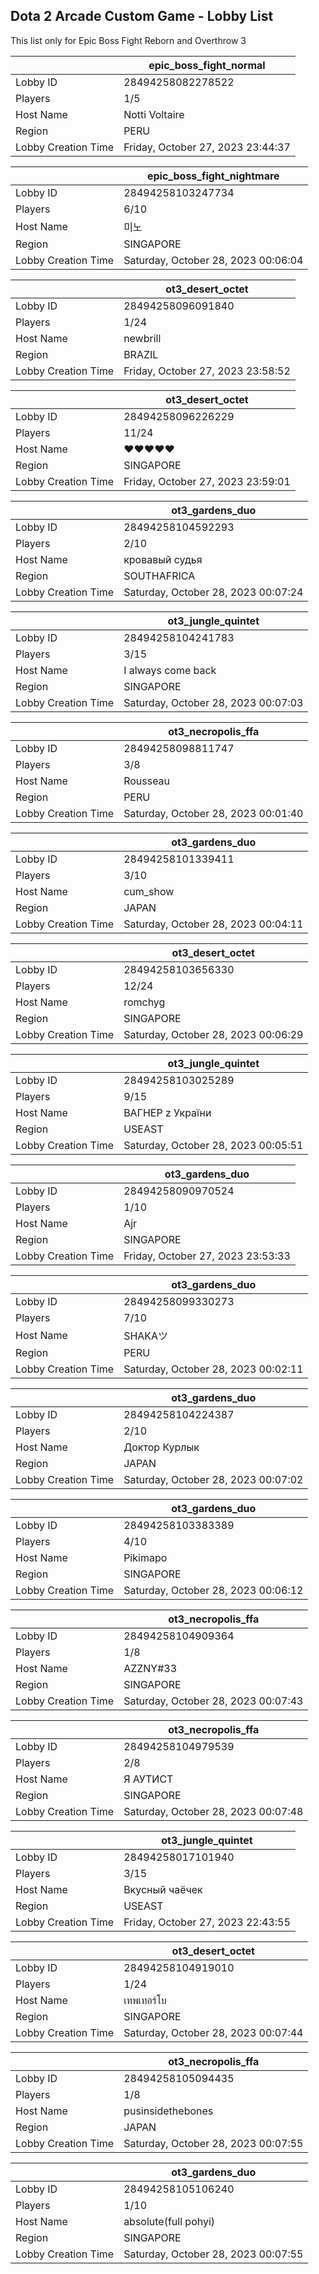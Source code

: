 ## Dota 2 Arcade Custom Game - Lobby List

This list only for Epic Boss Fight Reborn and Overthrow 3

|  | epic_boss_fight_normal |
| ------ | ------ |
| Lobby ID | 28494258082278522 |
| Players | 1/5 |
| Host Name | Notti Voltaire |
| Region | PERU |
| Lobby Creation Time | Friday, October 27, 2023 23:44:37 |


|  | epic_boss_fight_nightmare |
| ------ | ------ |
| Lobby ID | 28494258103247734 |
| Players | 6/10 |
| Host Name | 미노 |
| Region | SINGAPORE |
| Lobby Creation Time | Saturday, October 28, 2023 00:06:04 |


|  | ot3_desert_octet |
| ------ | ------ |
| Lobby ID | 28494258096091840 |
| Players | 1/24 |
| Host Name | newbrill |
| Region | BRAZIL |
| Lobby Creation Time | Friday, October 27, 2023 23:58:52 |


|  | ot3_desert_octet |
| ------ | ------ |
| Lobby ID | 28494258096226229 |
| Players | 11/24 |
| Host Name | ♥♥♥♥♥ |
| Region | SINGAPORE |
| Lobby Creation Time | Friday, October 27, 2023 23:59:01 |


|  | ot3_gardens_duo |
| ------ | ------ |
| Lobby ID | 28494258104592293 |
| Players | 2/10 |
| Host Name | кровавый судья |
| Region | SOUTHAFRICA |
| Lobby Creation Time | Saturday, October 28, 2023 00:07:24 |


|  | ot3_jungle_quintet |
| ------ | ------ |
| Lobby ID | 28494258104241783 |
| Players | 3/15 |
| Host Name | I always come back |
| Region | SINGAPORE |
| Lobby Creation Time | Saturday, October 28, 2023 00:07:03 |


|  | ot3_necropolis_ffa |
| ------ | ------ |
| Lobby ID | 28494258098811747 |
| Players | 3/8 |
| Host Name | Rousseau |
| Region | PERU |
| Lobby Creation Time | Saturday, October 28, 2023 00:01:40 |


|  | ot3_gardens_duo |
| ------ | ------ |
| Lobby ID | 28494258101339411 |
| Players | 3/10 |
| Host Name | cum_show |
| Region | JAPAN |
| Lobby Creation Time | Saturday, October 28, 2023 00:04:11 |


|  | ot3_desert_octet |
| ------ | ------ |
| Lobby ID | 28494258103656330 |
| Players | 12/24 |
| Host Name | romchyg |
| Region | SINGAPORE |
| Lobby Creation Time | Saturday, October 28, 2023 00:06:29 |


|  | ot3_jungle_quintet |
| ------ | ------ |
| Lobby ID | 28494258103025289 |
| Players | 9/15 |
| Host Name | ВAГHEP z України |
| Region | USEAST |
| Lobby Creation Time | Saturday, October 28, 2023 00:05:51 |


|  | ot3_gardens_duo |
| ------ | ------ |
| Lobby ID | 28494258090970524 |
| Players | 1/10 |
| Host Name | Ajr |
| Region | SINGAPORE |
| Lobby Creation Time | Friday, October 27, 2023 23:53:33 |


|  | ot3_gardens_duo |
| ------ | ------ |
| Lobby ID | 28494258099330273 |
| Players | 7/10 |
| Host Name | SHAKAツ |
| Region | PERU |
| Lobby Creation Time | Saturday, October 28, 2023 00:02:11 |


|  | ot3_gardens_duo |
| ------ | ------ |
| Lobby ID | 28494258104224387 |
| Players | 2/10 |
| Host Name | Доктор Курлык |
| Region | JAPAN |
| Lobby Creation Time | Saturday, October 28, 2023 00:07:02 |


|  | ot3_gardens_duo |
| ------ | ------ |
| Lobby ID | 28494258103383389 |
| Players | 4/10 |
| Host Name | Pikimapo |
| Region | SINGAPORE |
| Lobby Creation Time | Saturday, October 28, 2023 00:06:12 |


|  | ot3_necropolis_ffa |
| ------ | ------ |
| Lobby ID | 28494258104909364 |
| Players | 1/8 |
| Host Name | AZZNY#33 |
| Region | SINGAPORE |
| Lobby Creation Time | Saturday, October 28, 2023 00:07:43 |


|  | ot3_necropolis_ffa |
| ------ | ------ |
| Lobby ID | 28494258104979539 |
| Players | 2/8 |
| Host Name | Я АУТИСТ |
| Region | SINGAPORE |
| Lobby Creation Time | Saturday, October 28, 2023 00:07:48 |


|  | ot3_jungle_quintet |
| ------ | ------ |
| Lobby ID | 28494258017101940 |
| Players | 3/15 |
| Host Name | Вкусный чаёчек |
| Region | USEAST |
| Lobby Creation Time | Friday, October 27, 2023 22:43:55 |


|  | ot3_desert_octet |
| ------ | ------ |
| Lobby ID | 28494258104919010 |
| Players | 1/24 |
| Host Name | เทพเทอร์โบ |
| Region | SINGAPORE |
| Lobby Creation Time | Saturday, October 28, 2023 00:07:44 |


|  | ot3_necropolis_ffa |
| ------ | ------ |
| Lobby ID | 28494258105094435 |
| Players | 1/8 |
| Host Name | pusinsidethebones |
| Region | JAPAN |
| Lobby Creation Time | Saturday, October 28, 2023 00:07:55 |


|  | ot3_gardens_duo |
| ------ | ------ |
| Lobby ID | 28494258105106240 |
| Players | 1/10 |
| Host Name | absolute(full pohyi) |
| Region | SINGAPORE |
| Lobby Creation Time | Saturday, October 28, 2023 00:07:55 |


